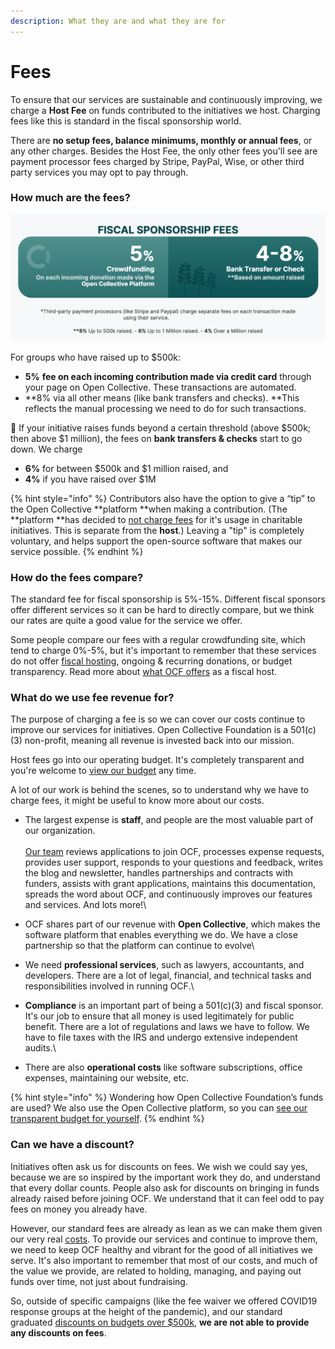 ```yaml
---
description: What they are and what they are for
---
```


# Fees

To ensure that our services are sustainable and continuously improving, we charge a **Host Fee** on funds contributed to the initiatives we host. Charging fees like this is standard in the fiscal sponsorship world. 

There are **no setup fees, balance minimums, monthly or annual fees**, or any other charges. Besides the Host Fee, the only other fees you'll see are payment processor fees charged by Stripe, PayPal, Wise, or other third party services you may opt to pay through.

### How much are the fees?

![](../.gitbook/assets/ocffees.png)

For groups who have raised up to $500k:

* **5%** **fee on each incoming contribution made via credit card** through your page on Open Collective. These transactions are automated.
* **8% via all other means (like bank transfers and checks). **This reflects the manual processing we need to do for such transactions.

:seedling: If your initiative raises funds beyond a certain threshold (above $500k; then above $1 million), the fees on **bank transfers & checks** start to go down. We charge 

* **6%** for between $500k and $1 million raised, and 
* **4%** if you have raised over $1M 

{% hint style="info" %}
Contributors also have the option to give a “tip” to the Open Collective **platform **when making a contribution. (The **platform **has decided to [not charge fees](https://blog.opencollective.com/open-collective-platform-is-moving-on-to-0-fees-for-charitable-collectives/) for it's usage in charitable initiatives. This is separate from the **host**.) Leaving a "tip" is completely voluntary, and helps support the open-source software that makes our service possible.
{% endhint %}

### How do the fees compare?

The standard fee for fiscal sponsorship is 5%-15%. Different fiscal sponsors offer different services so it can be hard to directly compare, but we think our rates are quite a good value for the service we offer.

Some people compare our fees with a regular crowdfunding site, which tend to charge 0%-5%, but it's important to remember that these services do not offer [fiscal hosting](../about/what-we-offer/fiscal-hosting.md), ongoing & recurring donations, or budget transparency. Read more about [what OCF offers](../about/what-we-offer/) as a fiscal host.

### What do we use fee revenue for?

The purpose of charging a fee is so we can cover our costs continue to improve our services for initiatives. Open Collective Foundation is a 501(c)(3) non-profit, meaning all revenue is invested back into our mission.

Host fees go into our operating budget. It's completely transparent and you're welcome to [view our budget](https://opencollective.com/foundation#category-BUDGET) any time.

A lot of our work is behind the scenes, so to understand why we have to charge fees, it might be useful to know more about our costs.

* The largest expense is **staff**, and people are the most valuable part of our organization. \
  \
  [Our team](../about/team.md) reviews applications to join OCF, processes expense requests, provides user support, responds to your questions and feedback, writes the blog and newsletter, handles partnerships and contracts with funders, assists with grant applications, maintains this documentation, spreads the word about OCF, and continuously improves our features and services. And lots more!\

* OCF shares part of our revenue with **Open Collective**, which makes the software platform that enables everything we do. We have a close partnership so that the platform can continue to evolve\

* We need **professional services**, such as lawyers, accountants, and developers. There are a lot of legal, financial, and technical tasks and responsibilities involved in running OCF.\

* **Compliance** is an important part of being a 501(c)(3) and fiscal sponsor. It's our job to ensure that all money is used legitimately for public benefit. There are a lot of regulations and laws we have to follow. We have to file taxes with the IRS and undergo extensive independent audits.\

* There are also **operational costs** like software subscriptions, office expenses, maintaining our website, etc.

{% hint style="info" %}
Wondering how Open Collective Foundation’s funds are used? We also use the Open Collective platform, so you can [see our transparent budget for yourself](https://opencollective.com/foundation#category-BUDGET).
{% endhint %}

### Can we have a discount?

Initiatives often ask us for discounts on fees. We wish we could say yes, because we are so inspired by the important work they do, and understand that every dollar counts. People also ask for discounts on bringing in funds already raised before joining OCF. We understand that it can feel odd to pay fees on money you already have. 

However, our standard fees are already as lean as we can make them given our very real [costs](fees.md#what-do-we-use-fee-revenue-for). To provide our services and continue to improve them, we need to keep OCF healthy and vibrant for the good of all initiatives we serve. It's also important to remember that most of our costs, and much of the value we provide, are related to holding, managing, and paying out funds over time, not just about fundraising. 

So, outside of specific campaigns (like the fee waiver we offered COVID19 response groups at the height of the pandemic), and our standard graduated [discounts on budgets over $500k](fees.md#how-much-are-the-fees), **we are not able to provide any discounts on fees**.
